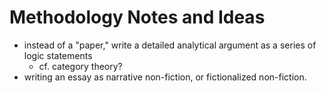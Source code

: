 # Methodology Notes and Ideas

* instead of a "paper," write a detailed analytical argument as a series of logic statements
  * cf. category theory?
* writing an essay as narrative non-fiction, or fictionalized non-fiction. 



